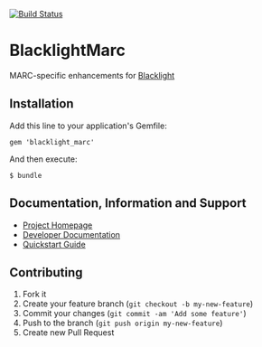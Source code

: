 [![Build Status](https://travis-ci.org/projectblacklight/blacklight_marc.png?branch=master)](https://travis-ci.org/projectblacklight/blacklight_marc)

# BlacklightMarc

MARC-specific enhancements for [Blacklight](https://github.com/projectblacklight/blacklight)

## Installation

Add this line to your application's Gemfile:

    gem 'blacklight_marc'

And then execute:

    $ bundle

## Documentation, Information and Support

* [Project Homepage](http://projectblacklight.org)
* [Developer Documentation](https://github.com/projectblacklight/blacklight/wiki)
* [Quickstart Guide](https://github.com/projectblacklight/blacklight/wiki/Quickstart)

## Contributing

1. Fork it
2. Create your feature branch (`git checkout -b my-new-feature`)
3. Commit your changes (`git commit -am 'Add some feature'`)
4. Push to the branch (`git push origin my-new-feature`)
5. Create new Pull Request
